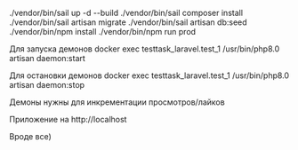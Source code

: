 ./vendor/bin/sail up -d --build
./vendor/bin/sail composer install
./vendor/bin/sail artisan migrate
./vendor/bin/sail artisan db:seed
./vendor/bin/npm install
./vendor/bin/npm run prod

Для запуска демонов
docker exec testtask_laravel.test_1 /usr/bin/php8.0 artisan daemon:start

Для остановки демонов 
docker exec testtask_laravel.test_1 /usr/bin/php8.0 artisan daemon:stop

Демоны нужны для инкрементации просмотров/лайков

Приложение на http://localhost

Вроде все)
